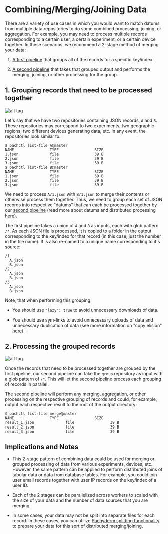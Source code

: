 # Combining/Merging/Joining Data

There are a variety of use cases in which you would want to match datums from multiple data repositories to do some combined processing, joining, or aggregation.  For example, you may need to process multiple records corresponding to a certain user, a certain experiment, or a certain device together.  In these scenarios, we recommend a 2-stage method of merging your data:

1. [A first pipeline](#grouping-records-that-need-to-be-processed-together) that groups all of the records for a specific key/index.

2. [A second pipeline](#processing-the-grouped-records) that takes that grouped output and performs the merging, joining, or other processing for the group.

## 1. Grouping records that need to be processed together

![alt tag](join1.png)

Let's say that we have two repositories containing JSON records, `A` and `B`.  These repositories may correspond to two experiments, two geographic regions, two different devices generating data, etc.  In any event, the repositories look similar to:

```
$ pachctl list-file A@master
NAME                TYPE                SIZE                
1.json              file                39 B                
2.json              file                39 B                
3.json              file                39 B                
$ pachctl list-file B@master
NAME                TYPE                SIZE                
1.json              file                39 B                
2.json              file                39 B                
3.json              file                39 B                
```

We need to process `A/1.json` with `B/1.json` to merge their contents or otherwise process them together.  Thus, we need to group each set of JSON records into respective "datums" that can each be processed together by our [second pipeline](#processing-the-grouped-records) (read more about datums and distributed processing [here](http://pachyderm.readthedocs.io/en/latest/fundamentals/distributed_computing.html)).

The first pipeline takes a union of `A` and `B` as inputs, each with glob pattern `/*`.  As each JSON file is processed, it is copied to a folder in the output corresponding to the key/index for that record (in this case, just the number in the file name).  It is also re-named to a unique name corresponding to it's source:

```
/1
  A.json
  B.json
/2
  A.json
  B.json
/3
  A.json
  B.json
```

Note, that when performing this grouping:

- You should use `"lazy": true` to avoid unnecessary downloads of data.

- You should use sym-links to avoid unnecessary uploads of data and unnecessary duplication of data (see more information on "copy elision" [here](http://pachyderm.readthedocs.io/en/latest/managing_pachyderm/data_management.html)).


## 2. Processing the grouped records

![alt tag](join2.png)

Once the records that need to be processed together are grouped by the first pipeline, our second pipeline can take the `group` repository as input with a glob pattern of `/*`.  This will let the second pipeline process each grouping of records in parallel.

The second pipeline will perform any merging, aggregation, or other processing on the respective grouping of records and could, for example, output each respective result to the root of the output directory:

```
$ pachctl list-file merge@master
NAME                TYPE                SIZE                
result_1.json              file                39 B                
result_2.json              file                39 B                
result_3.json              file                39 B                
```  

## Implications and Notes

- This 2-stage pattern of combining data could be used for merging or grouped processing of data from various experiments, devices, etc. However, the same pattern can be applied to perform distributed joins of tabular data or data from database tables.  For example, you could join user email records together with user IP records on the key/index of a user ID.

- Each of the 2 stages can be parallelized across workers to scaled with the size of your data and the number of data sources that you are merging.

- In some cases, your data may not be split into separate files for each record.  In these cases, you can utilize [Pachyderm splitting functionality](splitting.html) to prepare your data for this sort of distributed merging/joining. 
